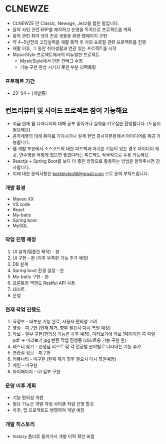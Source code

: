 # CLNEWZE
- CLNEWZE 란 Classic, Newage, Jezz를 합친 말입니다.
- 음악 사업 관련 ERP를 제작하고 운영을 목적으로 프로젝트를 계획
- 음악 관련 취미 생과 전공 생들을 위한 웹페이지 구현 
- 약 4~5년전의 코딩실력을 재활 목적 후 저의 프로필 관련 프로젝트를 진행
- 재활 이후, 그 동안 취미생활과 연관 있는 프로젝트를 시작
- MysicStyle 프로젝트에서의 리뉴얼한 프로젝트
  - MysicStyle에서 만든 잔버그 수정
  - 기능 구현 완성 시키지 못한 부분 리팩토링

### 프로젝트 기간
- 23' 04 ~ (개발중)

## 컨트리뷰터 및 사이드 프로젝트 참여 가능해요
- 지금 현재 웹 디자니어의 대해 공부 중이거나 실력을 키우실분 환영합니다. (도움이 필요해요)
- 음악계열의 대해 취미로 가지시거나 실제 현업 종사자분들께서 아이디어를 제공 가능합니다.
- 웹 개발 부분에서 소스코드의 대한 피드백과 아쉬운 기능이 있는 경우 아이디어 제공, 변수명을 어떻게 했으면 좋겠다라는 피드백도 적극적으로 수용 가능해요.
- Reactjs + Spring Boot를 보다 더 좋은 방향으로 활용하는 방법을 알려주시면 감사합니다.
- 이에 대한 문의사항은 berkleylim16@gmail.com 으로 문의 부탁드립니다.

### 개발 환경
- Maven XX
- VS code
- React
- My-batis
- Spring boot
- MySQL


### 작업 진행 예정
1) UI 설계(템플릿 제작) - 완
2) UI 구현 - 완 (차후 부족한 기능 추가 예정)
3) DB 설계 
4) Spring boot 환경 설정 - 완
5) My-batis 구현 - 완
6) 프론트와 백엔드 Restful API 사용 
7) 테스트 
8) 운영


### 현재 작업 진행도
1) 곡정보 - 대부분 기능 완료, 사용자 편의성 고려
2) 영상 - 미구현 (현재 제거, 향후 필요시 다시 복원 예정)
3) 악보 - 일부 구현(편의성 기능은 차후 예정), 미리보기에 악보 1페이지만 곡 파일 pdf -> 미리보기 jpg 변환 작업 진행중 (테스트용 기능 구현 완)
4) 레스너 찾기 - 선생님 리스트 및 각 전공별 분야별로 나타내는 기능 추가
5) 연습실 정보 - 미구현
6) 커뮤니티 - 미구현 (현재 제거 향후 필요시 다시 복원예정)
7) 메인 - 미구현
8) 마이페이지 - UI 일부 구현

### 운영 이후 계획
- 기능 편의성 개편
- 필요 기능은 개발 과정 사이클 처럼 진행 할것
- 차후, 앱 프로젝트도 병행하여 개발 예정


### 개발 히스토리
- history 폴더로 들어가서 개발 이력 확인 바람
